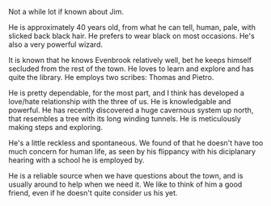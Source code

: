 Not a while lot if known about Jim.

He is approximately 40 years old, from what he can tell, human, pale, with slicked back black hair. He prefers to wear black on most occasions. He's also a very powerful wizard.

It is known that he knows Evenbrook relatively well, bet he keeps himself secluded from the rest of the town. He loves to learn and explore and has quite the library. He employs two scribes: Thomas and Pietro. 

He is pretty dependable, for the most part, and I think has developed a love/hate relationship with the three of us. He is knowledgable and powerful. He has recently discovered a huge cavernous system up north, that resembles a tree with its long winding tunnels. He is meticulously making steps and exploring.

He's a little reckless and spontaneous. We found of that he doesn't have too much concern for human life, as seen by his flippancy with his diciplanary hearing with a school he is employed by. 

He is a reliable source when we have questions about the town, and is usually around to help when we need it. We like to think of him a good friend, even if he doesn't quite consider us his yet.